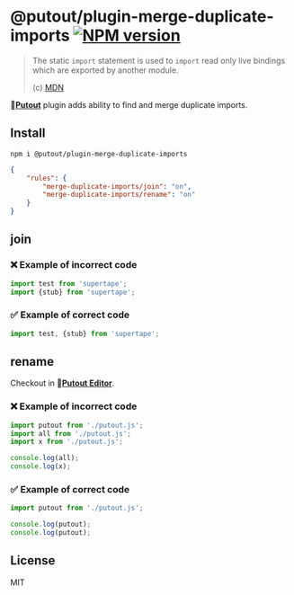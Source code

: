 # @putout/plugin-merge-duplicate-imports [![NPM version][NPMIMGURL]][NPMURL]

[NPMIMGURL]: https://img.shields.io/npm/v/@putout/plugin-merge-duplicate-imports.svg?style=flat&longCache=true
[NPMURL]: https://npmjs.org/package/@putout/plugin-merge-duplicate-imports "npm"

> The static `import` statement is used to `import` read only live bindings which are exported by another module.
>
> (c) [MDN](https://developer.mozilla.org/en-US/docs/Web/JavaScript/Reference/Statements/import)

🐊[**Putout**](https://github.com/coderaiser/putout) plugin adds ability to find and merge duplicate imports.

## Install

```
npm i @putout/plugin-merge-duplicate-imports
```

```json
{
    "rules": {
        "merge-duplicate-imports/join": "on",
        "merge-duplicate-imports/rename": "on"
    }
}
```


## join

### ❌ Example of incorrect code

```js
import test from 'supertape';
import {stub} from 'supertape';
```

### ✅ Example of correct code

```js
import test, {stub} from 'supertape';
```

## rename

Checkout in 🐊[**Putout Editor**](https://putout.cloudcmd.io/#/gist/6604936dec6b1eed8ce0d143f2962f15/17b310a6e4d85b0b8615a8b91d0e27414e8af291).

### ❌ Example of incorrect code

```js
import putout from './putout.js';
import all from './putout.js';
import x from './putout.js';

console.log(all);
console.log(x);
```

### ✅ Example of correct code

```js
import putout from './putout.js';

console.log(putout);
console.log(putout);
```

## License

MIT
